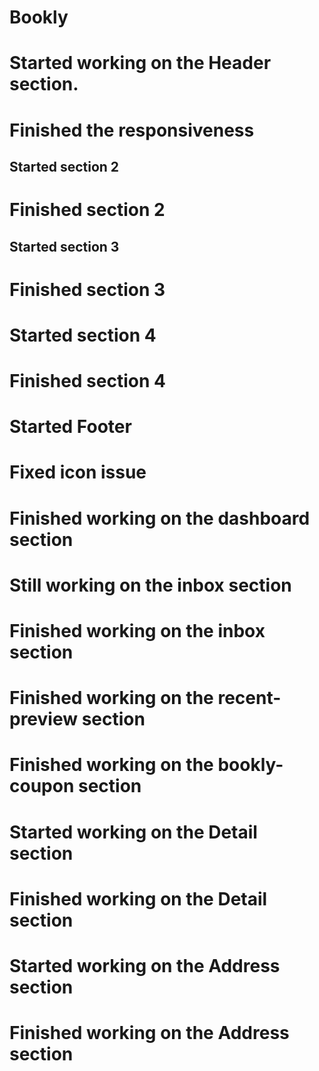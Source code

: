 # Bookly
# Started working on the Header section.
# Finished the responsiveness
## Started section 2
# Finished section 2
## Started section 3
# Finished section 3
# Started section 4
# Finished section 4
# Started Footer
# Fixed icon issue
# Finished working on the dashboard section
# Still working on the inbox section
# Finished working on the inbox section
# Finished working on the recent-preview section
# Finished working on the bookly-coupon section
# Started working on the Detail section
# Finished working on the Detail section
# Started working on the Address section
# Finished working on the Address section


